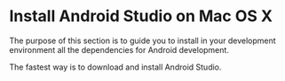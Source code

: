 # Install Android Studio on Mac OS X

The purpose of this section is to guide you to install in your development environment all the dependencies for Android development. 

The fastest way is to download and install Android Studio.



